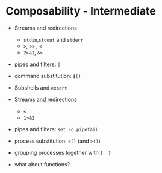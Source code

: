# Composability - Intermediate

- Streams and redirections
  - `stdin`,`stdout` and `stderr`
  - `>`, `>>` , `<`
  - `2>&1`, `&>`
- pipes and filters: `|`
- command substitution: `$()`
- Subshells and `export`


- Streams and redirections
  - `<`
  - `1>&2`
- pipes and filters: `set -o pipefail`
- process substitution: `<()` (and `>()`)
- grouping processes together with `{  }`
- what about functions?

